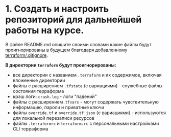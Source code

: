 # 1. Создать и настроить репозиторий для дальнейшей работы на курсе.

В файле README.md опишите своими словами какие файлы будут проигнорированы в будущем благодаря добавленному
[terraform/.gitignore](terraform/.gitignore).

**В директории `terraform` будут проигнорированы:**
- все директории с названием `.terraform` и их содержимое, включая вложенные директории
- файлы с расширением `.tfstate` (с вариациями) - служебные файлы состояния терраформа
- крэш логи: `crash.log` - логи "падений"
- файлы с расширением`.tfvars` - могут содержать чувствительную информацию, пароли и приватные ключи
- файлы `override.tf` и `override.tf.json` (с вариациями) - используются для локальной перезаписи ресурсов
- файлы `.terraformrc` и `terraform.rc` с персональными настройками CLI терраформа